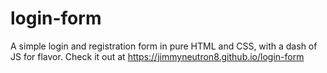 # login-form
A simple login and registration form in pure HTML and CSS, with a dash of JS for flavor.
Check it out at https://jimmyneutron8.github.io/login-form
